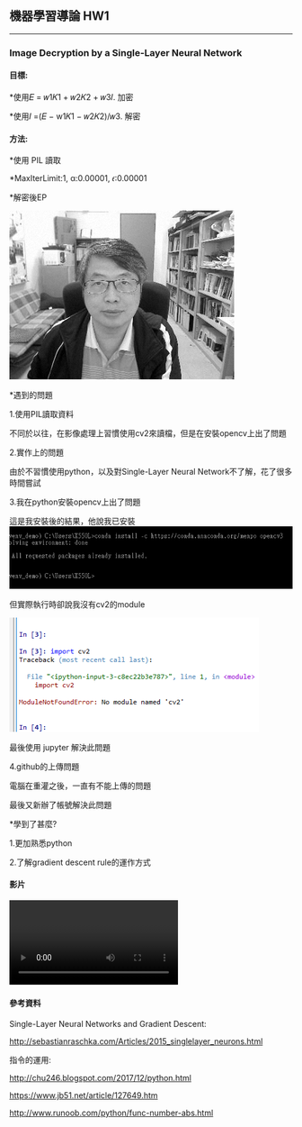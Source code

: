 ## 機器學習導論 HW1 #
--------------------------
### Image Decryption by a Single-Layer Neural Network #
#### 目標: #
*使用𝐸 = 𝑤1𝐾1 + 𝑤2𝐾2 + 𝑤3𝐼. 加密

*使用𝐼 =(𝐸 − w1𝐾1 − 𝑤2𝐾2)/𝑤3. 解密

#### 方法: #
*使用 PIL 讀取

*MaxIterLimit:1, α:0.00001, 𝜖:0.00001

*解密後EP

![image](https://github.com/gumball0629/ML2018_410321156/blob/master/output/output.png)

*遇到的問題

1.使用PIL讀取資料

不同於以往，在影像處理上習慣使用cv2來讀檔，但是在安裝opencv上出了問題

2.實作上的問題

由於不習慣使用python，以及對Single-Layer Neural Network不了解，花了很多時間嘗試

3.我在python安裝opencv上出了問題

這是我安裝後的結果，他說我已安裝
![image](https://github.com/doris112106/ML2018_410321156/blob/master/1.PNG)

但實際執行時卻說我沒有cv2的module

![image](https://github.com/doris112106/ML2018_410321156/blob/master/2.PNG)

最後使用 jupyter 解決此問題

4.github的上傳問題

電腦在重灌之後，一直有不能上傳的問題

最後又新辦了帳號解決此問題

*學到了甚麼?

1.更加熟悉python

2.了解gradient descent rule的運作方式

#### 影片 #

![image](https://github.com/doris112106/ML2018_410321156/blob/master/demo.mp4)

#### 參考資料 #

Single-Layer Neural Networks and Gradient Descent:

http://sebastianraschka.com/Articles/2015_singlelayer_neurons.html

指令的運用:

http://chu246.blogspot.com/2017/12/python.html

https://www.jb51.net/article/127649.htm

http://www.runoob.com/python/func-number-abs.html
